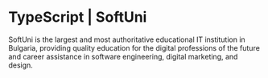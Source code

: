 # TypeScript | SoftUni

SoftUni is the largest and most authoritative educational IT institution in Bulgaria, providing quality education for the digital professions of the future and career assistance in software engineering, digital marketing, and design.

